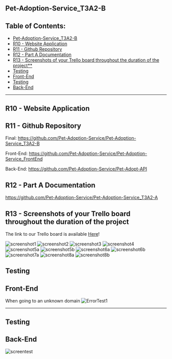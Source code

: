 ## Pet-Adoption-Service_T3A2-B

## **Table of Contents:** <!-- omit in toc -->
- [Pet-Adoption-Service\_T3A2-B](#pet-adoption-service_t3a2-b)
- [R10 - Website Application](#r10---website-application)
- [R11 - Github Repository](#r11---github-repository)
- [R12 - Part A Documentation](#r12---part-a-documentation)
- [R13 - Screenshots of your Trello board throughout the duration of the project**](#r13---screenshots-of-your-trello-board-throughout-the-duration-of-the-project)
- [Testing](#testing)
- [Front-End](#front-end)
- [Testing](#testing-1)
- [Back-End](#back-end)

---

## R10 - Website Application


## R11 - Github Repository
Final: https://github.com/Pet-Adoption-Service/Pet-Adoption-Service_T3A2-B

Front-End: https://github.com/Pet-Adoption-Service/Pet-Adoption-Service_FrontEnd

Back-End: https://github.com/Pet-Adoption-Service/Pet-Adopt-API



## R12 - Part A Documentation
https://github.com/Pet-Adoption-Service/Pet-Adoption-Service_T3A2-A

## **R13 - Screenshots of your Trello board throughout the duration of the project**

The link to our Trello board is available [Here](https://trello.com/b/XB2z1h7g
)!

![screenshot1](docs/Screenshot1.png)
![screenshot2](docs/Screenshot2.png)
![screenshot3](docs/Screenshot3.png)
![screenshot4](docs/Screenshot4.png)
![screenshot5a](docs/Screenshot5a.png)
![screenshot5b](docs/Screenshot5b.png)
![screenshot6a](docs/Screenshot6a.png)
![screenshot6b](docs/Screenshot6b.png)
![screenshot7a](docs/Screenshot7a.png)
![screenshot8a](docs/Screenshot8a.png)
![screenshot8b](docs/Screenshot8b.png)

## Testing
## Front-End 
When going to an unknown domain
![ErrorTest1](docs/errortest.png)

---

## Testing
## Back-End 
![screentest](docs/screentest.png)
